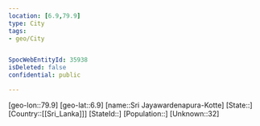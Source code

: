 ```yaml
---
location: [6.9,79.9]
type: City
tags:
- geo/City


SpocWebEntityId: 35938
isDeleted: false
confidential: public

---
```

[geo-lon::79.9]
[geo-lat::6.9]
[name::Sri Jayawardenapura-Kotte]
[State::]
[Country::[[Sri_Lanka]]]
[StateId::]
[Population::]
[Unknown::32]

